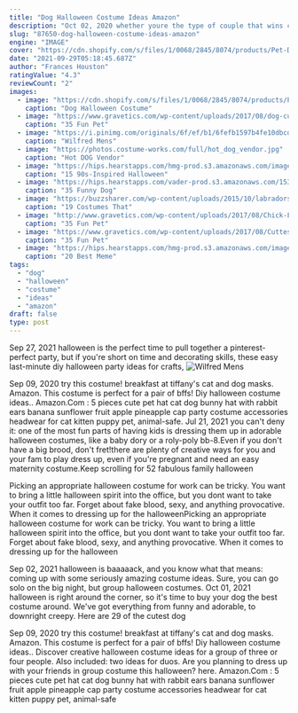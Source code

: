 ```yaml
---
title: "Dog Halloween Costume Ideas Amazon"
description: "Oct 02, 2020 whether youre the type of couple that wins cosplay contests or are last-minute planning your halloween costume the morning of october 31, theres something for everyone among these. 67 best halloween"
slug: "87650-dog-halloween-costume-ideas-amazon"
engine: "IMAGE"
cover: "https://cdn.shopify.com/s/files/1/0068/2845/8074/products/Pet-Dog-Halloween-Clothes-Dogs-Holding-a-Knife-Halloween-Christmas-Costume-Novelty-Funny-Pet-Cat-Party_316c9537-8bb1-4937-8668-38d653ba63d0_1024x1024.jpg?v=1599750734"
date: "2021-09-29T05:18:45.687Z"
author: "Frances Houston"
ratingValue: "4.3"
reviewCount: "2"
images:
  - image: "https://cdn.shopify.com/s/files/1/0068/2845/8074/products/Pet-Dog-Halloween-Clothes-Dogs-Holding-a-Knife-Halloween-Christmas-Costume-Novelty-Funny-Pet-Cat-Party_316c9537-8bb1-4937-8668-38d653ba63d0_1024x1024.jpg?v=1599750734"
    caption: "Dog Halloween Costume"
  - image: "https://www.gravetics.com/wp-content/uploads/2017/08/dog-custumes-halloween.jpg"
    caption: "35 Fun Pet"
  - image: "https://i.pinimg.com/originals/6f/ef/b1/6fefb1597b4fe10dbcd9f1f32e22389f.jpg"
    caption: "Wilfred Mens"
  - image: "https://photos.costume-works.com/full/hot_dog_vendor.jpg"
    caption: "Hot DOG Vendor"
  - image: "https://hips.hearstapps.com/hmg-prod.s3.amazonaws.com/images/frostedanimalcookie-1529940146.jpg?crop=1xw:1xh;center,top&resize=768:*"
    caption: "15 90s-Inspired Halloween"
  - image: "https://hips.hearstapps.com/vader-prod.s3.amazonaws.com/1539102474-51B8G2BJsvBL.jpg?crop=0.667xw:1xh;center,top&resize=480:*"
    caption: "35 Funny Dog"
  - image: "https://buzzsharer.com/wp-content/uploads/2015/10/labradors-halloween.jpg"
    caption: "19 Costumes That"
  - image: "http://www.gravetics.com/wp-content/uploads/2017/08/Chick-Fil-A-Cow.jpg"
    caption: "35 Fun Pet"
  - image: "https://www.gravetics.com/wp-content/uploads/2017/08/Cuttest-Halloween-Cat-Dress.jpg"
    caption: "35 Fun Pet"
  - image: "https://hips.hearstapps.com/hmg-prod.s3.amazonaws.com/images/ghk-1019-instafilterrayburst-085-preview-maxwidth-1600-maxheight-1600-1564687374.jpg?crop=0.999687597625742xw:1xh;center,top&resize=480:*"
    caption: "20 Best Meme"
tags:
  - "dog"
  - "halloween"
  - "costume"
  - "ideas"
  - "amazon"
draft: false
type: post
---
```


Sep 27, 2021 halloween is the perfect time to pull together a pinterest-perfect party, but if you're short on time and decorating skills, these easy last-minute diy halloween party ideas for crafts,
![Wilfred Mens](https://i.pinimg.com/originals/6f/ef/b1/6fefb1597b4fe10dbcd9f1f32e22389f.jpg "Wilfred Mens")

Sep 09, 2020 try this costume! breakfast at tiffany&#39;s cat and dog masks.  Amazon. This costume is perfect for a pair of bffs! Diy halloween costume ideas.. Amazon.Com : 5 pieces cute pet hat cat dog bunny hat with rabbit ears banana sunflower fruit apple pineapple cap party costume accessories headwear for cat kitten puppy pet, animal-safe. Jul 21, 2021 you can&#39;t deny it: one of the most fun parts of having kids is dressing them up in adorable halloween costumes, like a baby dory or a roly-poly bb-8.Even if you don&#39;t have a big brood, don&#39;t fret!there are plenty of creative ways for you and your fam to play dress up, even if you&#39;re pregnant and need an easy maternity costume.Keep scrolling for 52 fabulous family halloween
<!--inArticleAds-->

<!--galleryOne-->

Picking an appropriate halloween costume for work can be tricky. You want to bring a little halloween spirit into the office, but you dont want to take your outfit too far. Forget about fake blood, sexy, and anything provocative. When it comes to dressing up for the halloweenPicking an appropriate halloween costume for work can be tricky. You want to bring a little halloween spirit into the office, but you dont want to take your outfit too far. Forget about fake blood, sexy, and anything provocative. When it comes to dressing up for the halloween
<!--inArticleAds-->

<!--galleryTwo-->

Sep 02, 2021 halloween is baaaaack, and you know what that means: coming up with some seriously amazing costume ideas. Sure, you can go solo on the big night, but group halloween costumes. Oct 01, 2021 halloween is right around the corner, so it's time to buy your dog the best costume around. We've got everything from funny and adorable, to downright creepy. Here are 29 of the cutest dog
<!--galleryThree-->

Sep 09, 2020 try this costume! breakfast at tiffany's cat and dog masks.  Amazon. This costume is perfect for a pair of bffs! Diy halloween costume ideas.. Discover creative halloween costume ideas for a group of three or four people. Also included: two ideas for duos. Are you planning to dress up with your friends in group costume this halloween? here. Amazon.Com : 5 pieces cute pet hat cat dog bunny hat with rabbit ears banana sunflower fruit apple pineapple cap party costume accessories headwear for cat kitten puppy pet, animal-safe